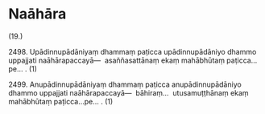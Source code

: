 

# Naāhāra






(19.)

2498\. Upādinnupādāniyaṃ dhammaṃ paṭicca upādinnupādāniyo dhammo uppajjati naāhārapaccayā—  asaññasattānaṃ ekaṃ mahābhūtaṃ paṭicca…pe… . (1)

2499\. Anupādinnupādāniyaṃ dhammaṃ paṭicca anupādinnupādāniyo dhammo uppajjati naāhārapaccayā—  bāhiraṃ…  utusamuṭṭhānaṃ ekaṃ mahābhūtaṃ paṭicca…pe… . (1)




